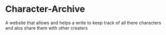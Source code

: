 # Character-Archive
A website that allows and helps a write to keep track of all there characters and alos share them with other creaters

